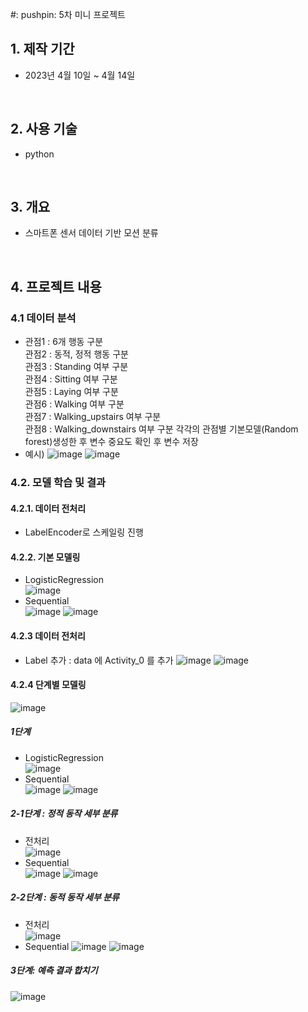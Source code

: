 #: pushpin: 5차 미니 프로젝트
</br>

## 1. 제작 기간 
- 2023년 4월 10일 ~ 4월 14일

</br>

## 2. 사용 기술
- python

</br>

## 3. 개요
- 스마트폰 센서 데이터 기반 모션 분류     

</br>

## 4. 프로젝트 내용

### 4.1 데이터 분석
- 관점1 : 6개 행동 구분                 
관점2 : 동적, 정적 행동 구분              
관점3 : Standing 여부 구분             
관점4 : Sitting 여부 구분             
관점5 : Laying 여부 구분              
관점6 : Walking 여부 구분              
관점7 : Walking_upstairs 여부 구분             
관점8 : Walking_downstairs 여부 구분
각각의 관점별 기본모델(Random forest)생성한 후 변수 중요도 확인 후 변수 저장
- 예시)
![image](https://github.com/9eun/aivle3th/assets/113655865/37c7f5c2-f4a7-487d-b5ce-cb29c0374831)
![image](https://github.com/9eun/aivle3th/assets/113655865/c867c9e6-463d-48ae-b655-1dae4ed57350)

### 4.2. 모델 학습 및 결과
#### 4.2.1. 데이터 전처리
- LabelEncoder로 스케일링 진행
#### 4.2.2. 기본 모델링
- LogisticRegression         
  ![image](https://github.com/9eun/aivle3th/assets/113655865/fefefb39-bed6-4819-a00a-2f399d87f1fb)
- Sequential     
  ![image](https://github.com/9eun/aivle3th/assets/113655865/8b99eef7-e0e7-4adf-9cc8-4fe882384422)
  ![image](https://github.com/9eun/aivle3th/assets/113655865/aabacc02-7eb4-4cee-9297-a7d3fb82bbb5)

#### 4.2.3 데이터 전처리
- Label 추가 : data 에 Activity_0 를 추가
 ![image](https://github.com/9eun/aivle3th/assets/113655865/2d029195-f488-4a6e-b3b2-767eb55931ab)
![image](https://github.com/9eun/aivle3th/assets/113655865/c1b8fe32-36a1-4183-80ec-a017ca5541e8)

#### 4.2.4 단계별 모델링
![image](https://github.com/9eun/aivle3th/assets/113655865/7545f7fd-66a4-4c5d-978a-8db0e1218489)
##### 1단계
- LogisticRegression              
![image](https://github.com/9eun/aivle3th/assets/113655865/23f512d1-5781-4130-9cc8-5f2be7e5a2cf)
- Sequential                   
![image](https://github.com/9eun/aivle3th/assets/113655865/9d15c215-c8cd-4ba9-8f4d-38ef93269477)
![image](https://github.com/9eun/aivle3th/assets/113655865/fb43c733-f1d6-4002-b987-54654510c668)

##### 2-1단계 : 정적 동작 세부 분류
- 전처리             
![image](https://github.com/9eun/aivle3th/assets/113655865/b6d59354-11c3-487e-8858-426f730b54cd)
- Sequential                         
![image](https://github.com/9eun/aivle3th/assets/113655865/bdd9dd97-0769-425d-9c89-ad3070d77dca)
![image](https://github.com/9eun/aivle3th/assets/113655865/eb94a8c9-3074-4e54-a30a-09f8e507ed00)

##### 2-2단계 : 동적 동작 세부 분류
- 전처리                  
![image](https://github.com/9eun/aivle3th/assets/113655865/4a7d696c-3d5f-4758-bc04-05149bcb1e13)
- Sequential
![image](https://github.com/9eun/aivle3th/assets/113655865/a9efdeb5-290f-4e47-925d-7d71e8fe7d3e)
![image](https://github.com/9eun/aivle3th/assets/113655865/587806a9-7556-40ec-b803-45223db34756)

##### 3단계: 예측 결과 합치기
![image](https://github.com/9eun/aivle3th/assets/113655865/e72a0760-5f9e-4986-9c4b-e8973b9bfa68)

</br>


